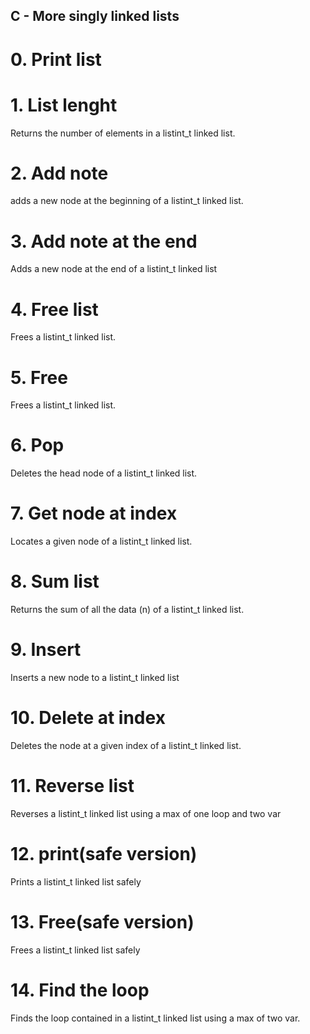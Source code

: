 ## C - More singly linked lists


# 0. Print list

# 1. List lenght
Returns the number of elements in a listint_t linked list.

# 2. Add note
adds a new node at the beginning of a listint_t linked list.

# 3. Add note at the end
Adds a new node at the end of a listint_t linked list

# 4. Free list
Frees a listint_t linked list. 

# 5. Free
Frees a listint_t linked list. 

# 6. Pop
Deletes the head node of a listint_t linked list. 

# 7. Get node at index
Locates a given node of a listint_t linked list. 

# 8. Sum list
Returns the sum of all the data (n) of a listint_t linked list.

# 9. Insert
Inserts a new node to a listint_t linked list 

# 10. Delete at index
Deletes the node at a given index of a listint_t linked list.

# 11. Reverse list
Reverses a listint_t linked list using a max of one loop and two var

# 12. print(safe version)
Prints a listint_t linked list safely

# 13. Free(safe version)
Frees a listint_t linked list safely

# 14. Find the loop
Finds the loop contained in a listint_t linked list using a max of two var.
